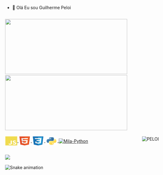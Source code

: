 - 👋 Olá Eu sou  Guilherme Peloi

##
<div>
  <a href="https://https://github.com/gvpeloi">
  <img height="180em" img width="400em"src="https://github-readme-stats.vercel.app/api?username=gvpeloi&show_icons=true&theme=dracula&include_all_commits=true&count_private=true"/>
  <img height="180em" img width="400em" src="https://github-readme-stats.vercel.app/api/top-langs/?username=gvpeloi&layout=compact&langs_count=16&theme=dracula"/>
</div>
  <div style="display: inline_block"><br>
  <img align="center" alt="Mila-Js" height="30" width="40" src="https://raw.githubusercontent.com/devicons/devicon/master/icons/javascript/javascript-plain.svg">
  <img align="center" alt="Mila-HTML" height="30" width="40" src="https://raw.githubusercontent.com/devicons/devicon/master/icons/html5/html5-original.svg">
  <img align="center" alt="Mila-CSS" height="30" width="40" src="https://raw.githubusercontent.com/devicons/devicon/master/icons/css3/css3-original.svg">
  <img align="center" alt="Mila-Python" height="30" width="40" src="https://raw.githubusercontent.com/devicons/devicon/master/icons/python/python-original.svg">
 <img align="center" alt="Mila-Python" height="30" width="40"src="https://cdn.jsdelivr.net/gh/devicons/devicon/icons/django/django-plain.svg" />
          
          
    
  <img height="180em" align="right" alt="PELOI" src="https://lh3.googleusercontent.com/euLtjU645t6Y3_yBGifWB__jh6Ja4BbDz86nO7YRONDtS0bMYnklShG-aJficNLZ16vlNpY2ZKtXc98hNxTm7Bl6IX1P-GB6iDh0Bf-D12Fwtx8gfKIviqXfnl5prtxQFd-h9KiwRu0KZOTKg4FUJmteAVY-hf-IXNK8v1NLfU4vQ0BfwJqHtw_CbZus7E6oFh3U4xdUrwc_X5j0cGK8crDseemVc_qzjihbI5ffe_aWP2KbHBYBHlcKpqIZ_Fs1t1L7N5XAYkaiZ-6tJXHNLik1GutZb6a3b2Ix9XQgHE7ivMi1v6pcOjsFyu1tdDDfNqknoc0m1WwFRh64ZuEe6E5G6T2rvJB8R7_QONCop-FzhT5PnjPV95VuOa4DyUGNm_C7hmSpHX_EoZhf6MM-shcw8fXf-vQzstBLfQ1AlTh1Xs-Yhizf-vzknF5dKZAvReeo0f72RwlFJg6yK434z6H1-oXQgtzy70Zjd6OKruE3tO39LaG2DOMzJEAvGf6S5ihhrCv8dkTj6YJrBe_Om03xR1Chcmmg5aY78tc0_OUgh6JPaczkpOY7jF8n0o_EH42NgM16DrmqOtbx2HpHo6YWrAqEMaRxQwps4Eq-yxh9t8CB_ZNM61fZPns8uqrcmmW3pcKR6Wa-L1BHeYYXgGZswjCJ6QFADlqfQT1-6P1c1vW06aPc8lonS2tfpljby7_uwVYyQtpFGZoBf75HI3qd=w600-h582-no?authuser=0">
 </div>
  
  ##
  
  <div> 
 <a href="https://www.linkedin.com/in/guilherme-valterano-peloi-01b9b297/" target="_blank"><img src="https://img.shields.io/badge/-LinkedIn-%230077B5?style=for-the-badge&logo=linkedin&logoColor=white" target="_blank"></a> 
 
  ![Snake animation](https://github.com/gvpeloi/gvpeloi/blob/output/github-contribution-grid-snake.svg)
 
</div>
